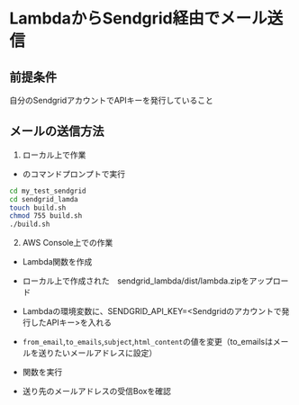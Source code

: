 # LambdaからSendgrid経由でメール送信

## 前提条件

自分のSendgridアカウントでAPIキーを発行していること

## メールの送信方法

1. ローカル上で作業

- のコマンドプロンプトで実行

```bash
cd my_test_sendgrid
cd sendgrid_lamda
touch build.sh
chmod 755 build.sh
./build.sh
```
2. AWS Console上での作業

- Lambda関数を作成

- ローカル上で作成された　sendgrid_lambda/dist/lambda.zipをアップロード

- Lambdaの環境変数に、SENDGRID_API_KEY=<Sendgridのアカウントで発行したAPIキー>を入れる

- `from_email`,`to_emails`,`subject`,`html_content`の値を変更（to_emailsはメールを送りたいメールアドレスに設定）

- 関数を実行
- 送り先のメールアドレスの受信Boxを確認